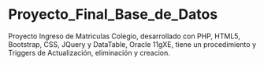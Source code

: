 # Proyecto_Final_Base_de_Datos
Proyecto Ingreso de Matriculas Colegio, desarrollado con PHP, HTML5, Bootstrap, CSS, JQuery y DataTable, Oracle 11gXE, tiene un procedimiento y Triggers de Actualización, eliminación y creacion. 
